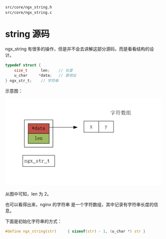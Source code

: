 ```tex
src/core/ngx_string.h
src/core/ngx_string.c
```

# string 源码

ngx_string 有很多的操作，但是并不会去讲解这部分源码，而是看看结构的设计。

```c
typedef struct {
    size_t      len;    // 长度
    u_char     *data;   // 首地址
} ngx_str_t;    // 字符串
```

示意图：

![image-20250116132704342](字符串.assets/image-20250116132704342.png)

从图中可知，len 为 2。

也可以看得出来，nginx 的字符串 是一个字符数组，其中记录有字符串长度的信息。

下面是初始化字符串的方式：

```c
#define ngx_string(str)     { sizeof(str) - 1, (u_char *) str }
```


